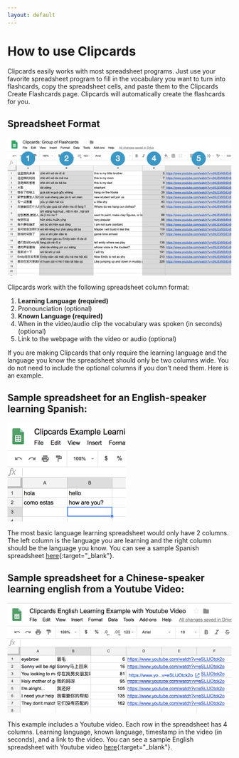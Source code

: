 ```yaml
---
layout: default
---
```

# How to use Clipcards

Clipcards easily works with most spreadsheet programs. Just use your favorite spreadsheet program to fill in the vocabulary you want to turn into flashcards, copy the spreadsheet cells, and paste them to the Clipcards Create Flashcards page. Clipcards will automatically create the flashcards for you.

## Spreadsheet Format
![clipcard spreadsheet diagram](/Clipcards%20Spreadsheet%20Diagram.png)

Clipcards work with the following spreadsheet column format:
1. **Learning Language (required)**
2. Pronounciation (optional)
3. **Known Language (required)**
4. When in the video/audio clip the vocabulary was spoken (in seconds) (optional)
5. Link to the webpage with the video or audio (optional)

If you are making Clipcards that only require the learning language and the language you know the spreadsheet should only be two columns wide. You do not need to include the optional columns if you don't need them. Here is an example.

## Sample spreadsheet for an English-speaker learning Spanish:
![learning spanish example](/spanish-example.png)

The most basic language learning spreadsheet would only have 2 columns. The left column is the language you are learning and the right column should be the language you know. You can see a sample Spanish spreadsheet [here](https://docs.google.com/spreadsheets/d/1HmpwskKILdQWSs8GHoQ1FAPGu80at_nj90Ctqg_gs9U/edit?usp=sharing){:target="_blank"}.

## Sample spreadsheet for a Chinese-speaker learning english from a Youtube Video:
![learning english example](/english-example.png)

This example includes a Youtube video. Each row in the spreadsheet has 4 columns. Learning language, known language, timestamp in the video (in seconds), and a link to the video. You can see a sample English spreadsheet with Youtube video [here](https://docs.google.com/spreadsheets/d/1DBz6FHZ0Xt_hEuxcyRTB9t9zf0A2Cs7_YXraY-5yX0c/edit?usp=sharing){:target="_blank"}.